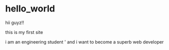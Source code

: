 # hello_world

hii guyz!!

this is my first site 

i am an engineering student
'
and i want to become a superb web developer
